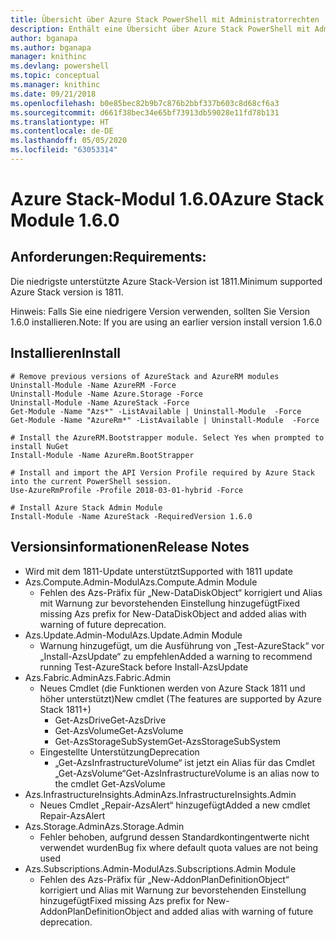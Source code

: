 ```yaml
---
title: Übersicht über Azure Stack PowerShell mit Administratorrechten | Microsoft-Dokumentation
description: Enthält eine Übersicht über Azure Stack PowerShell mit Administratorrechten und eine Anleitung zur Installation und Konfiguration.
author: bganapa
ms.author: bganapa
manager: knithinc
ms.devlang: powershell
ms.topic: conceptual
ms.manager: knithinc
ms.date: 09/21/2018
ms.openlocfilehash: b0e85bec82b9b7c876b2bbf337b603c8d68cf6a3
ms.sourcegitcommit: d661f38bec34e65bf73913db59028e11fd78b131
ms.translationtype: HT
ms.contentlocale: de-DE
ms.lasthandoff: 05/05/2020
ms.locfileid: "63053314"
---
```

# <a name="azure-stack-module-160"></a><span data-ttu-id="4c170-103">Azure Stack-Modul 1.6.0</span><span class="sxs-lookup"><span data-stu-id="4c170-103">Azure Stack Module 1.6.0</span></span>

## <a name="requirements"></a><span data-ttu-id="4c170-104">Anforderungen:</span><span class="sxs-lookup"><span data-stu-id="4c170-104">Requirements:</span></span>
<span data-ttu-id="4c170-105">Die niedrigste unterstützte Azure Stack-Version ist 1811.</span><span class="sxs-lookup"><span data-stu-id="4c170-105">Minimum supported Azure Stack version is 1811.</span></span>

<span data-ttu-id="4c170-106">Hinweis: Falls Sie eine niedrigere Version verwenden, sollten Sie Version 1.6.0 installieren.</span><span class="sxs-lookup"><span data-stu-id="4c170-106">Note: If you are using an earlier version install version 1.6.0</span></span>

## <a name="install"></a><span data-ttu-id="4c170-107">Installieren</span><span class="sxs-lookup"><span data-stu-id="4c170-107">Install</span></span>
```
# Remove previous versions of AzureStack and AzureRM modules
Uninstall-Module -Name AzureRM -Force
Uninstall-Module -Name Azure.Storage -Force
Uninstall-Module -Name AzureStack -Force
Get-Module -Name "Azs*" -ListAvailable | Uninstall-Module  -Force 
Get-Module -Name "AzureRm*" -ListAvailable | Uninstall-Module  -Force

# Install the AzureRM.Bootstrapper module. Select Yes when prompted to install NuGet
Install-Module -Name AzureRm.BootStrapper

# Install and import the API Version Profile required by Azure Stack into the current PowerShell session.
Use-AzureRmProfile -Profile 2018-03-01-hybrid -Force

# Install Azure Stack Admin Module
Install-Module -Name AzureStack -RequiredVersion 1.6.0
```

## <a name="release-notes"></a><span data-ttu-id="4c170-108">Versionsinformationen</span><span class="sxs-lookup"><span data-stu-id="4c170-108">Release Notes</span></span>
* <span data-ttu-id="4c170-109">Wird mit dem 1811-Update unterstützt</span><span class="sxs-lookup"><span data-stu-id="4c170-109">Supported with 1811 update</span></span>
* <span data-ttu-id="4c170-110">Azs.Compute.Admin-Modul</span><span class="sxs-lookup"><span data-stu-id="4c170-110">Azs.Compute.Admin Module</span></span>
    * <span data-ttu-id="4c170-111">Fehlen des Azs-Präfix für „New-DataDiskObject“ korrigiert und Alias mit Warnung zur bevorstehenden Einstellung hinzugefügt</span><span class="sxs-lookup"><span data-stu-id="4c170-111">Fixed missing Azs prefix for New-DataDiskObject and added alias with warning of future deprecation.</span></span>
* <span data-ttu-id="4c170-112">Azs.Update.Admin-Modul</span><span class="sxs-lookup"><span data-stu-id="4c170-112">Azs.Update.Admin Module</span></span>
    * <span data-ttu-id="4c170-113">Warnung hinzugefügt, um die Ausführung von „Test-AzureStack“ vor „Install-AzsUpdate“ zu empfehlen</span><span class="sxs-lookup"><span data-stu-id="4c170-113">Added a warning to recommend running Test-AzureStack before Install-AzsUpdate</span></span>
* <span data-ttu-id="4c170-114">Azs.Fabric.Admin</span><span class="sxs-lookup"><span data-stu-id="4c170-114">Azs.Fabric.Admin</span></span>
    * <span data-ttu-id="4c170-115">Neues Cmdlet (die Funktionen werden von Azure Stack 1811 und höher unterstützt)</span><span class="sxs-lookup"><span data-stu-id="4c170-115">New cmdlet (The features are supported by Azure Stack 1811+)</span></span>
        * <span data-ttu-id="4c170-116">Get-AzsDrive</span><span class="sxs-lookup"><span data-stu-id="4c170-116">Get-AzsDrive</span></span>
        * <span data-ttu-id="4c170-117">Get-AzsVolume</span><span class="sxs-lookup"><span data-stu-id="4c170-117">Get-AzsVolume</span></span>
        * <span data-ttu-id="4c170-118">Get-AzsStorageSubSystem</span><span class="sxs-lookup"><span data-stu-id="4c170-118">Get-AzsStorageSubSystem</span></span>
    * <span data-ttu-id="4c170-119">Eingestellte Unterstützung</span><span class="sxs-lookup"><span data-stu-id="4c170-119">Deprecation</span></span>
        * <span data-ttu-id="4c170-120">„Get-AzsInfrastructureVolume“ ist jetzt ein Alias für das Cmdlet „Get-AzsVolume“</span><span class="sxs-lookup"><span data-stu-id="4c170-120">Get-AzsInfrastructureVolume is an alias now to the cmdlet Get-AzsVolume</span></span>
* <span data-ttu-id="4c170-121">Azs.InfrastructureInsights.Admin</span><span class="sxs-lookup"><span data-stu-id="4c170-121">Azs.InfrastructureInsights.Admin</span></span>
    *  <span data-ttu-id="4c170-122">Neues Cmdlet „Repair-AzsAlert“ hinzugefügt</span><span class="sxs-lookup"><span data-stu-id="4c170-122">Added a new cmdlet Repair-AzsAlert</span></span>
* <span data-ttu-id="4c170-123">Azs.Storage.Admin</span><span class="sxs-lookup"><span data-stu-id="4c170-123">Azs.Storage.Admin</span></span>
    * <span data-ttu-id="4c170-124">Fehler behoben, aufgrund dessen Standardkontingentwerte nicht verwendet wurden</span><span class="sxs-lookup"><span data-stu-id="4c170-124">Bug fix where default quota values are not being used</span></span>
* <span data-ttu-id="4c170-125">Azs.Subscriptions.Admin-Modul</span><span class="sxs-lookup"><span data-stu-id="4c170-125">Azs.Subscriptions.Admin Module</span></span>
    * <span data-ttu-id="4c170-126">Fehlen des Azs-Präfix für „New-AddonPlanDefinitionObject“ korrigiert und Alias mit Warnung zur bevorstehenden Einstellung hinzugefügt</span><span class="sxs-lookup"><span data-stu-id="4c170-126">Fixed missing Azs prefix for New-AddonPlanDefinitionObject and added alias with warning of future deprecation.</span></span>
